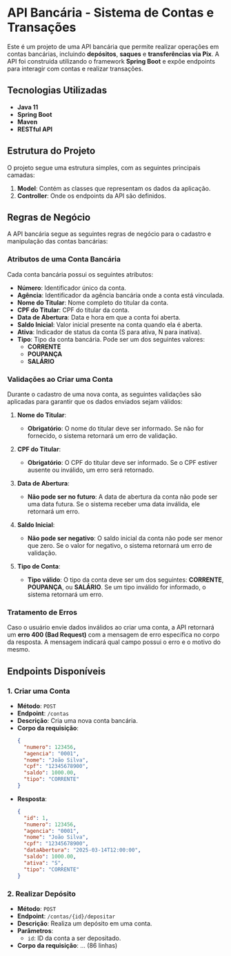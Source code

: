 # API Bancária - Sistema de Contas e Transações

Este é um projeto de uma API bancária que permite realizar operações em contas bancárias, incluindo **depósitos**, **saques** e **transferências via Pix**. A API foi construída utilizando o framework **Spring Boot** e expõe endpoints para interagir com contas e realizar transações.

## Tecnologias Utilizadas

- **Java 11**
- **Spring Boot**
- **Maven**
- **RESTful API**

## Estrutura do Projeto

O projeto segue uma estrutura simples, com as seguintes principais camadas:

1. **Model**: Contém as classes que representam os dados da aplicação.
2. **Controller**: Onde os endpoints da API são definidos.

## Regras de Negócio

A API bancária segue as seguintes regras de negócio para o cadastro e manipulação das contas bancárias:

### Atributos de uma Conta Bancária

Cada conta bancária possui os seguintes atributos:

- **Número**: Identificador único da conta.
- **Agência**: Identificador da agência bancária onde a conta está vinculada.
- **Nome do Titular**: Nome completo do titular da conta.
- **CPF do Titular**: CPF do titular da conta.
- **Data de Abertura**: Data e hora em que a conta foi aberta.
- **Saldo Inicial**: Valor inicial presente na conta quando ela é aberta.
- **Ativa**: Indicador de status da conta (S para ativa, N para inativa).
- **Tipo**: Tipo da conta bancária. Pode ser um dos seguintes valores:
  - **CORRENTE**
  - **POUPANÇA**
  - **SALÁRIO**

### Validações ao Criar uma Conta

Durante o cadastro de uma nova conta, as seguintes validações são aplicadas para garantir que os dados enviados sejam válidos:

1. **Nome do Titular**:
   - **Obrigatório**: O nome do titular deve ser informado. Se não for fornecido, o sistema retornará um erro de validação.
   
2. **CPF do Titular**:
   - **Obrigatório**: O CPF do titular deve ser informado. Se o CPF estiver ausente ou inválido, um erro será retornado.
   
3. **Data de Abertura**:
   - **Não pode ser no futuro**: A data de abertura da conta não pode ser uma data futura. Se o sistema receber uma data inválida, ele retornará um erro.

4. **Saldo Inicial**:
   - **Não pode ser negativo**: O saldo inicial da conta não pode ser menor que zero. Se o valor for negativo, o sistema retornará um erro de validação.

5. **Tipo de Conta**:
   - **Tipo válido**: O tipo da conta deve ser um dos seguintes: **CORRENTE**, **POUPANÇA**, ou **SALÁRIO**. Se um tipo inválido for informado, o sistema retornará um erro.

### Tratamento de Erros

Caso o usuário envie dados inválidos ao criar uma conta, a API retornará um **erro 400 (Bad Request)** com a mensagem de erro específica no corpo da resposta. A mensagem indicará qual campo possui o erro e o motivo do mesmo.

## Endpoints Disponíveis

### 1. **Criar uma Conta**
- **Método**: `POST`
- **Endpoint**: `/contas`
- **Descrição**: Cria uma nova conta bancária.
- **Corpo da requisição**:
    ```json
    {
      "numero": 123456,
      "agencia": "0001",
      "nome": "João Silva",
      "cpf": "12345678900",
      "saldo": 1000.00,
      "tipo": "CORRENTE"
    }
    ```
- **Resposta**:
    ```json
    {
      "id": 1,
      "numero": 123456,
      "agencia": "0001",
      "nome": "João Silva",
      "cpf": "12345678900",
      "dataAbertura": "2025-03-14T12:00:00",
      "saldo": 1000.00,
      "ativa": "S",
      "tipo": "CORRENTE"
    }
    ```

### 2. **Realizar Depósito**
- **Método**: `POST`
- **Endpoint**: `/contas/{id}/depositar`
- **Descrição**: Realiza um depósito em uma conta.
- **Parâmetros**:
  - `id`: ID da conta a ser depositado.
- **Corpo da requisição**:
... (86 linhas)

